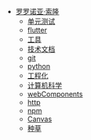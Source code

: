 * [罗罗诺亚·索隆](/)
  <!-- * [性能检测](performance/) -->
  <!-- * [微前端](microservices/) -->
  * [单元测试](unittesting/)
  <!-- * [算法](algorithm/) -->
  * [flutter](flutter/)
  * [工具](tools/)
  * [技术文档](docs/)
  <!-- * [node](node/) -->
  * [git](git/)
  * [python](python/)
  * [工程化](Engineering/)
  <!-- * [webpack插件](webpackPlugin/) -->
  * [计算机科学](computerScience/)
  * [webComponents](webComponents/)
  * [http](http/)
  * [npm](npm/)
  <!-- * [python](python/) -->
  <!-- * [自动化部署](DevOps.md) -->
  * [Canvas](Canvas/)
  * [种草](grass.md)
